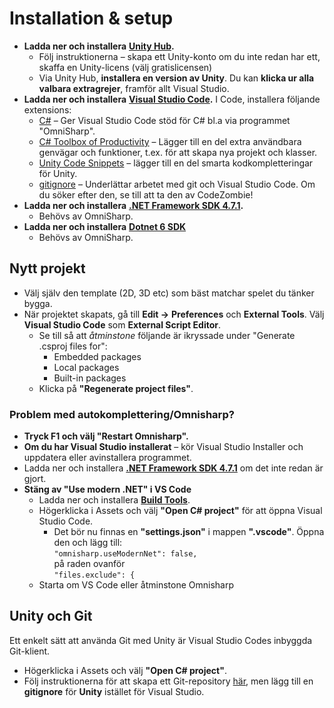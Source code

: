# Installation & setup

* **Ladda ner och installera** [**Unity Hub**](https://unity3d.com/get-unity/download)**.**
  * Följ instruktionerna – skapa ett Unity-konto om du inte redan har ett, skaffa en Unity-licens (välj gratislicensen)
  * Via Unity Hub, **installera en version av Unity**. Du kan **klicka ur alla valbara extragrejer**, framför allt Visual Studio.
* **Ladda ner och installera** [**Visual Studio Code**](https://code.visualstudio.com/)**.** I Code, installera följande extensions:
  * [C#](https://www.google.com/url?q=https%3A%2F%2Fmarketplace.visualstudio.com%2Fitems%3FitemName%3Dms-vscode.csharp\&sa=D\&sntz=1\&usg=AFQjCNGOzgSFj14Pbd9ut66JAvh0loJsEw) – Ger Visual Studio Code stöd för C# bl.a via programmet "OmniSharp".
  * [C# Toolbox of Productivity](https://marketplace.visualstudio.com/items?itemName=RichardZampieriprog.csharp-snippet-productivity) – Lägger till en del extra användbara genvägar och funktioner, t.ex. för att skapa nya projekt och klasser.
  * [Unity Code Snippets](https://marketplace.visualstudio.com/items?itemName=kleber-swf.unity-code-snippets) – lägger till en del smarta kodkompletteringar för Unity.
  * [gitignore](https://www.google.com/url?q=https%3A%2F%2Fmarketplace.visualstudio.com%2Fitems%3FitemName%3Dcodezombiech.gitignore\&sa=D\&sntz=1\&usg=AFQjCNHu8aUEHuuoWIdAZQcCdvDqnSWhSQ) – Underlättar arbetet med git och Visual Studio Code. Om du söker efter den, se till att ta den av CodeZombie!
* **Ladda ner och installera** [**.NET Framework SDK 4.7.1**](https://dotnet.microsoft.com/download/dotnet-framework/thank-you/net471-developer-pack-offline-installer)**.**&#x20;
  * Behövs av OmniSharp.
* **Ladda ner och installera** [**Dotnet 6 SDK**](https://dotnet.microsoft.com/en-us/download)
  * Behövs av OmniSharp.

## Nytt projekt

* Välj själv den template (2D, 3D etc) som bäst matchar spelet du tänker bygga.
* När projektet skapats, gå till **Edit →** **Preferences** och **External Tools**. Välj **Visual Studio Code** som **External Script Editor**.
  * Se till så att _åtminstone_ följande är ikryssade under "Generate .csproj files for":
    * Embedded packages
    * Local packages
    * Built-in packages
  * Klicka på **"Regenerate project files"**.

### Problem med autokomplettering/Omnisharp?

* **Tryck F1 och välj "Restart Omnisharp".**
* **Om du har Visual Studio installerat** – kör Visual Studio Installer och uppdatera eller avinstallera programmet.
* Ladda ner och installera [**.NET Framework SDK 4.7.1**](https://dotnet.microsoft.com/download/dotnet-framework/thank-you/net471-developer-pack-offline-installer) om det inte redan är gjort.
* **Stäng av "Use modern .NET" i VS Code**
  * Ladda ner och installera [**Build Tools**](https://visualstudio.microsoft.com/downloads/#build-tools-for-visual-studio-2022).
  * Högerklicka i Assets och välj **"Open C# project"** för att öppna Visual Studio Code.
    * Det bör nu finnas en **"settings.json"** i mappen **".vscode"**. Öppna den och lägg till:\
      `"omnisharp.useModernNet": false,`\
      på raden ovanför\
      `"files.exclude": {`
  * Starta om VS Code eller åtminstone Omnisharp

## Unity och Git

Ett enkelt sätt att använda Git med Unity är Visual Studio Codes inbyggda Git-klient.

* Högerklicka i Assets och välj **"Open C# project"**.
* Följ instruktionerna för att skapa ett Git-repository [här](https://krank23.gitbook.io/csharp-ref/lathund-skapa-projekt), men lägg till en **gitignore** för **Unity** istället för Visual Studio.
